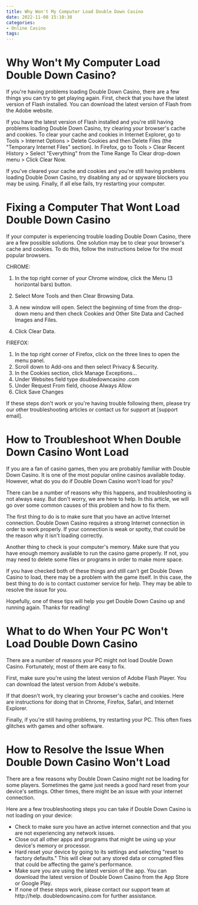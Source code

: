 ```yaml
---
title: Why Won't My Computer Load Double Down Casino 
date: 2022-11-08 15:10:38
categories:
- Online Casino
tags:
---
```



#  Why Won't My Computer Load Double Down Casino? 

If you're having problems loading Double Down Casino, there are a few things you can try to get playing again. First, check that you have the latest version of Flash installed. You can download the latest version of Flash from the Adobe website.

If you have the latest version of Flash installed and you're still having problems loading Double Down Casino, try clearing your browser's cache and cookies. To clear your cache and cookies in Internet Explorer, go to Tools > Internet Options > Delete Cookies and then Delete Files (the "Temporary Internet Files" section). In Firefox, go to Tools > Clear Recent History > Select "Everything" from the Time Range To Clear drop-down menu > Click Clear Now.

If you've cleared your cache and cookies and you're still having problems loading Double Down Casino, try disabling any ad or spyware blockers you may be using. Finally, if all else fails, try restarting your computer.

#  Fixing a Computer That Wont Load Double Down Casino 

If your computer is experiencing trouble loading Double Down Casino, there are a few possible solutions. One solution may be to clear your browser's cache and cookies. To do this, follow the instructions below for the most popular browsers.

CHROME:

1. In the top right corner of your Chrome window, click the Menu (3 horizontal bars) button.

2. Select More Tools and then Clear Browsing Data.

3. A new window will open. Select the beginning of time from the drop-down menu and then check Cookies and Other Site Data and Cached Images and Files.

4. Click Clear Data.

FIREFOX:
1. In the top right corner of Firefox, click on the three lines to open the menu panel.
2. Scroll down to Add-ons and then select Privacy & Security.
3. In the Cookies section, click Manage Exceptions... 
4. Under Websites field type doubledowncasino .com 
5. Under Request From field, choose Always Allow 
6. Click Save Changes 

 If these steps don't work or you're having trouble following them, please try our other troubleshooting articles or contact us for support at [support email].

#  How to Troubleshoot When Double Down Casino Wont Load 

If you are a fan of casino games, then you are probably familiar with Double Down Casino. It is one of the most popular online casinos available today. However, what do you do if Double Down Casino won't load for you?

There can be a number of reasons why this happens, and troubleshooting is not always easy. But don't worry, we are here to help. In this article, we will go over some common causes of this problem and how to fix them. 

The first thing to do is to make sure that you have an active Internet connection. Double Down Casino requires a strong Internet connection in order to work properly. If your connection is weak or spotty, that could be the reason why it isn't loading correctly.

Another thing to check is your computer's memory. Make sure that you have enough memory available to run the casino game properly. If not, you may need to delete some files or programs in order to make more space.

If you have checked both of these things and still can't get Double Down Casino to load, there may be a problem with the game itself. In this case, the best thing to do is to contact customer service for help. They may be able to resolve the issue for you. 

Hopefully, one of these tips will help you get Double Down Casino up and running again. Thanks for reading!

#  What to do When Your PC Won't Load Double Down Casino 

There are a number of reasons your PC might not load Double Down Casino. Fortunately, most of them are easy to fix.

First, make sure you're using the latest version of Adobe Flash Player. You can download the latest version from Adobe's website.

If that doesn't work, try clearing your browser's cache and cookies. Here are instructions for doing that in Chrome, Firefox, Safari, and Internet Explorer.

Finally, if you're still having problems, try restarting your PC. This often fixes glitches with games and other software.

#  How to Resolve the Issue When Double Down Casino Won't Load

There are a few reasons why Double Down Casino might not be loading for some players. Sometimes the game just needs a good hard reset from your device's settings. Other times, there might be an issue with your internet connection.



Here are a few troubleshooting steps you can take if Double Down Casino is not loading on your device: 

- Check to make sure you have an active internet connection and that you are not experiencing any network issues.
- Close out all other apps and programs that might be using up your device's memory or processor.
- Hard reset your device by going to its settings and selecting "reset to factory defaults." This will clear out any stored data or corrupted files that could be affecting the game's performance.
- Make sure you are using the latest version of the app. You can download the latest version of Double Down Casino from the App Store or Google Play.
- If none of these steps work, please contact our support team at http://help. doubledowncasino.com for further assistance.